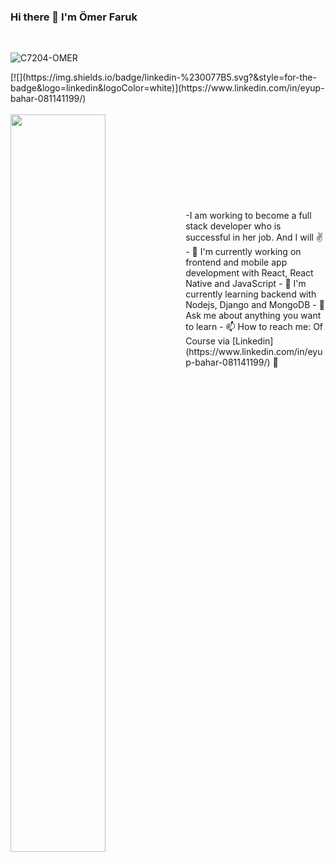 ### Hi there 👋 I'm Ömer Faruk
<br>
<p align="left"> <img src="https://komarev.com/ghpvc/?username=C7204-OMER" alt="C7204-OMER" /> </p>
[![](https://img.shields.io/badge/linkedin-%230077B5.svg?&style=for-the-badge&logo=linkedin&logoColor=white)](https://www.linkedin.com/in/eyup-bahar-081141199/)
<br><br>
<img src="https://github-readme-stats.vercel.app/api?username=Gizem346&show_icons=true&theme=vision-friendly-dark" align='left' width="55%">
<br><br><br><br><br><br><br><br><br>
-I am working to become a full stack developer who is successful in her job. And I will ✌
- 🔭 I'm currently working on frontend and mobile app development with React, React Native and JavaScript
- 🌱 I'm currently learning backend with Nodejs, Django and MongoDB
- 💬 Ask me about anything you want to learn
- 📫 How to reach me: Of Course via [Linkedin](https://www.linkedin.com/in/eyup-bahar-081141199/) 👀
<!--
**C7204-OMER/OMER_FARUK** is a ✨ _special_ ✨ repository because its `README.md` (this file) appears on your GitHub profile.
Here are some ideas to get you started:
- 🔭 I'm currently working on ...
- 🌱 I'm currently learning ...
- 👯 I'm looking to collaborate on ...
- 🤔 I'm looking for help with ...
- 💬 Ask me about ...
- 📫 How to reach me: ...
- 😄 Pronouns: ...
- ⚡ Fun fact: ...
-->
<!--
**C7204-OMER/OMER_FARUK** is a ✨ _special_ ✨ repository because its `README.md` (this file) appears on your GitHub profile.
Here are some ideas to get you started:
- 🔭 I'm currently working on ...
- 🌱 I'm currently learning ...
- 👯 I'm looking to collaborate on ...
- 🤔 I'm looking for help with ...
- 💬 Ask me about ...
- 📫 How to reach me: ...
- 😄 Pronouns: ...
- ⚡ Fun fact: ...
-->

